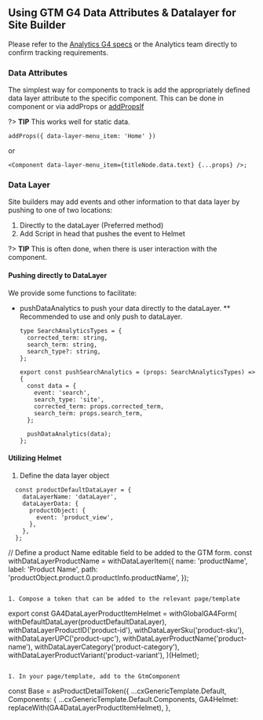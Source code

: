 ## Using GTM G4 Data Attributes & Datalayer for Site Builder

Please refer to the [Analytics G4 specs](https://github.com/searchdiscovery/client-jnj-ga4-dl-spec) or the Analytics team directly to confirm tracking requirements.

### Data Attributes

The simplest way for components to track is add the appropriately defined data layer attribute to the specific component.  This can be done in component or via addProps or [addPropsIf](../../bodiless/Development/Architecture/FClasses?id=conditional-tokens)

?> **TIP** This works well for static data.

  ```
  addProps({ data-layer-menu_item: 'Home' })
  ```

or

  ```
  <Component data-layer-menu_item={titleNode.data.text} {...props} />;
  ```

### Data Layer

Site builders may add events and other information to that data layer by pushing to one of two locations:

1. Directly to the dataLayer (Preferred method)
1. Add Script in head that pushes the event to Helmet

?> **TIP** This is often done, when there is user interaction with the component.

#### Pushing directly to DataLayer

We provide some functions to facilitate:

* pushDataAnalytics to push your data directly to the dataLayer.  ** Recommended to use and only push to dataLayer.

  ```
  type SearchAnalyticsTypes = {
    corrected_term: string,
    search_term: string,
    search_type?: string,
  };

  export const pushSearchAnalytics = (props: SearchAnalyticsTypes) => {
    const data = {
      event: 'search',
      search_type: 'site',
      corrected_term: props.corrected_term,
      search_term: props.search_term,
    };

    pushDataAnalytics(data);
  };
  ```

#### Utilizing Helmet

  1. Define the data layer object

  ```
    const productDefaultDataLayer = {
      dataLayerName: 'dataLayer',
      dataLayerData: {
        productObject: {
          event: 'product_view',
        },
      },
    };
  ```

  // Define a product Name editable field to be added to the GTM form.
  const withDataLayerProductName = withDataLayerItem({
    name: 'productName',
    label: 'Product Name',
    path: 'productObject.product.0.productInfo.productName',
  });

  ```

  1. Compose a token that can be added to the relevant page/template

  ```

  export const GA4DataLayerProductItemHelmet = withGlobalGA4Form(
    withDefaultDataLayer(productDefaultDataLayer),
    withDataLayerProductID('product-id'),
    withDataLayerSku('product-sku'),
    withDataLayerUPC('product-upc'),
    withDataLayerProductName('product-name'),
    withDataLayerCategory('product-category'),
    withDataLayerProductVariant('product-variant'),
  )(Helmet);

  ```

  1. In your page/template, add to the GtmComponent

  ```

  const Base = asProductDetailToken({
  ...cxGenericTemplate.Default,
  Components: {
    ...cxGenericTemplate.Default.Components,
    GA4Helmet: replaceWith(GA4DataLayerProductItemHelmet),
  },

  ```
